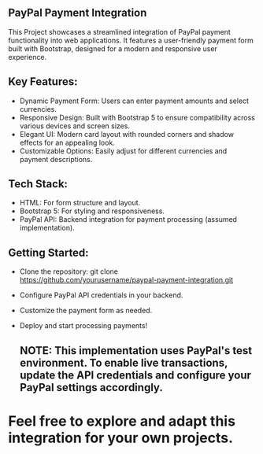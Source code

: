 ## PayPal Payment Integration
 This Project showcases a streamlined integration of PayPal payment functionality into web applications. 
 It features a user-friendly payment form built with Bootstrap, designed for a modern and responsive user experience.

## Key Features:

- Dynamic Payment Form: Users can enter payment amounts and select currencies.
- Responsive Design: Built with Bootstrap 5 to ensure compatibility across various devices and screen sizes.
- Elegant UI: Modern card layout with rounded corners and shadow effects for an appealing look.
- Customizable Options: Easily adjust for different currencies and payment descriptions.
  
## Tech Stack:

- HTML: For form structure and layout.
- Bootstrap 5: For styling and responsiveness.
- PayPal API: Backend integration for payment processing (assumed implementation).

## Getting Started:

- Clone the repository: git clone https://github.com/yourusername/paypal-payment-integration.git
- Configure PayPal API credentials in your backend.
- Customize the payment form as needed.
- Deploy and start processing payments!

  ## NOTE: This implementation uses PayPal's test environment. To enable live transactions, update the API credentials and configure your PayPal settings accordingly.
  
# Feel free to explore and adapt this integration for your own projects.
